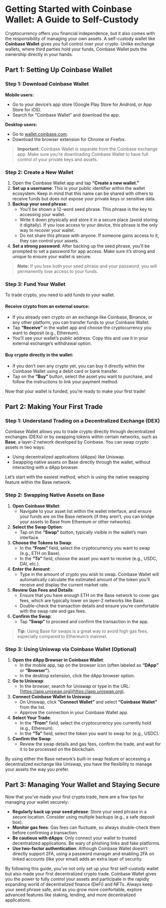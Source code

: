 # Getting Started with Coinbase Wallet: A Guide to Self-Custody

Cryptocurrency offers you financial independence, but it also comes with the responsibility of managing your own assets. A self-custody wallet like **Coinbase Wallet** gives you full control over your crypto. Unlike exchange wallets, where third parties hold your funds, Coinbase Wallet puts the ownership directly in your hands.

## Part 1: Setting Up Coinbase Wallet

### Step 1: Download Coinbase Wallet

**Mobile users:**
- Go to your device’s app store (Google Play Store for Android, or App Store for iOS).
- Search for “Coinbase Wallet” and download the app.

**Desktop users:**
- Go to [wallet.coinbase.com](https://wallet.coinbase.com).
- Download the browser extension for Chrome or Firefox.

> **Important:** Coinbase Wallet is separate from the Coinbase exchange app. Make sure you’re downloading Coinbase Wallet to have full control of your private keys and assets.

### Step 2: Create a New Wallet
1. Open the Coinbase Wallet app and tap **“Create a new wallet.”**
2. **Set up a username**: This is your public identifier within the wallet ecosystem. Keep in mind that this name can be shared with others to receive funds but does not expose your private keys or sensitive data.
3. **Backup your seed phrase**:
   - You’ll be shown a 12-word seed phrase. This phrase is the key to accessing your wallet.
   - Write it down physically and store it in a secure place (avoid storing it digitally). If you lose access to your device, this phrase is the only way to recover your wallet.
   - Do not share this phrase with anyone. If someone gains access to it, they can control your assets.
4. **Set a strong password**: After backing up the seed phrase, you’ll be prompted to set a password for app access. Make sure it’s strong and unique to ensure your wallet is secure.

> **Note:** If you lose both your seed phrase and your password, you will permanently lose access to your funds.

### Step 3: Fund Your Wallet

To trade crypto, you need to add funds to your wallet.

#### Receive crypto from an external source:
- If you already own crypto on an exchange like Coinbase, Binance, or any other platform, you can transfer funds to your Coinbase Wallet.
- Tap **“Receive”** in the wallet app and choose the cryptocurrency you want to deposit (e.g., Ethereum).
- You’ll see your wallet’s public address. Copy this and use it in your external exchange’s withdrawal option.

#### Buy crypto directly in the wallet:
- If you don’t own any crypto yet, you can buy it directly within the Coinbase Wallet using a debit card or bank transfer.
- Tap on the **“Buy”** button, select the asset you want to purchase, and follow the instructions to link your payment method.

Now that your wallet is funded, you’re ready to make your first trade!

## Part 2: Making Your First Trade

### Step 1: Understand Trading on a Decentralized Exchange (DEX)

Coinbase Wallet allows you to trade crypto directly through decentralized exchanges (DEXs) or by swapping tokens within certain networks, such as **Base**, a layer-2 network developed by Coinbase. You can swap crypto assets in two ways:
- Using decentralized applications (dApps) like Uniswap.
- Swapping native assets on Base directly through the wallet, without interacting with a dApp browser.

Let’s start with the easiest method, which is using the native swapping feature within the Base network.

### Step 2: Swapping Native Assets on Base
1. **Open Coinbase Wallet**:
   - Navigate to your asset list within the wallet interface, and ensure your funds are on the Base network (if they aren’t, you can bridge your assets to Base from Ethereum or other networks).
2. **Select the Swap Option**:
   - Tap on the **“Swap”** button, typically visible in the wallet’s main interface.
3. **Choose the Tokens to Swap**:
   - In the **“From”** field, select the cryptocurrency you want to swap (e.g., ETH on Base).
   - In the **“To”** field, choose the asset you want to receive (e.g., USDC, DAI, etc.).
4. **Enter the Amount**:
   - Type in the amount of crypto you wish to swap. Coinbase Wallet will automatically calculate the estimated amount of the token you’ll receive and display the current market rate.
5. **Review Gas Fees and Details**:
   - Ensure that you have enough ETH on the Base network to cover gas fees, which are typically lower on layer-2 networks like Base.
   - Double-check the transaction details and ensure you’re comfortable with the swap rate and gas fees.
6. **Confirm the Swap**:
   - Tap **“Swap”** to proceed and confirm the transaction in the app.

> **Tip:** Using Base for swaps is a great way to avoid high gas fees, especially compared to Ethereum’s mainnet.

### Step 3: Using Uniswap via Coinbase Wallet (Optional)
1. **Open the dApp Browser in Coinbase Wallet**:
   - In the mobile app, tap on the browser icon (often labeled as **“DApp”** or **“Browser”**).
   - In the desktop extension, click the dApp browser option.
2. **Go to Uniswap**:
   - In the browser, search for Uniswap or type in the URL: [https://app.uniswap.org](https://app.uniswap.org).
3. **Connect Coinbase Wallet to Uniswap**:
   - On Uniswap, click **“Connect Wallet”** and select **“Coinbase Wallet”** from the list.
   - Approve the connection in your Coinbase Wallet app.
4. **Select Your Trade**:
   - In the **“From”** field, select the cryptocurrency you currently hold (e.g., Ethereum).
   - In the **“To”** field, select the token you want to swap for (e.g., USDC).
5. **Confirm the Swap**:
   - Review the swap details and gas fees, confirm the trade, and wait for it to be processed on the blockchain.

By using either the Base network’s built-in swap feature or accessing a decentralized exchange like Uniswap, you have the flexibility to manage your assets the way you prefer.

## Part 3: Managing Your Wallet and Staying Secure

Now that you’ve made your first crypto trade, here are a few tips for managing your wallet securely:
- **Regularly back up your seed phrase**: Store your seed phrase in a secure location. Consider using multiple backups (e.g., a safe deposit box).
- **Monitor gas fees**: Gas fees can fluctuate, so always double-check them before confirming a transaction.
- **Be cautious with dApps**: Only connect your wallet to trusted decentralized applications. Be wary of phishing links and fake platforms.
- **Use two-factor authentication**: Although Coinbase Wallet doesn’t directly support 2FA, using a password manager and enabling 2FA on linked accounts (like your email) adds an extra layer of security.

By following this guide, you’ve not only set up your first self-custody wallet but also made your first decentralized crypto trade. Coinbase Wallet gives you the power to fully control your assets and participate in the rapidly expanding world of decentralized finance (DeFi) and NFTs. Always keep your seed phrase safe, and as you grow more comfortable, explore advanced features like staking, lending, and more decentralized applications.
